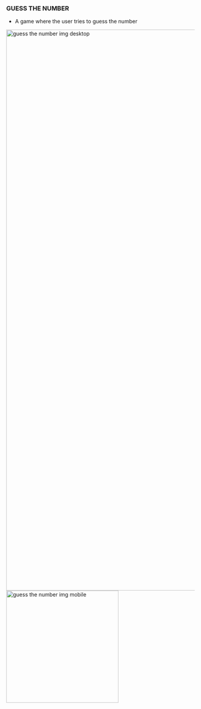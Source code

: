 ### GUESS THE NUMBER

- A game where the user tries to guess the number 

<img width="1500" alt="guess the number img desktop" src="img/guessDesktop">
<img width="300" alt="guess the number img mobile" src="img/guessMobile">